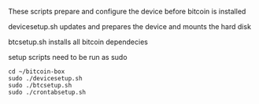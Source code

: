 These scripts prepare and configure the device before bitcoin is installed

devicesetup.sh updates and prepares the device and mounts the hard disk

btcsetup.sh installs all bitcoin dependecies

setup scripts need to be run as sudo

    cd ~/bitcoin-box
    sudo ./devicesetup.sh
    sudo ./btcsetup.sh
    sudo ./crontabsetup.sh
